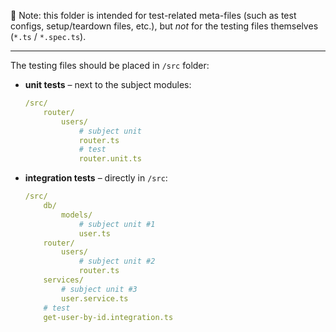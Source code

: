 🚨 Note: this folder is intended for test-related meta-files (such as test configs, setup/teardown files, etc.), but _not_ for the testing files themselves (`*.ts` / `*.spec.ts`).

***

The testing files should be placed in `/src` folder:
- **unit tests** – next to the subject modules:

	```yaml
	/src/
		router/
			users/
				# subject unit
				router.ts
				# test
				router.unit.ts
	```

- **integration tests** – directly in `/src`:

	```yaml
	/src/
		db/
			models/
				# subject unit #1
				user.ts
		router/
			users/
				# subject unit #2
				router.ts
		services/
			# subject unit #3
			user.service.ts
		# test
		get-user-by-id.integration.ts
	```
